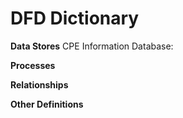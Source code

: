 # DFD Dictionary

**Data Stores**
CPE Information Database:


**Processes**

**Relationships**

**Other Definitions**
